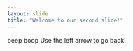 ```yaml
---
layout: slide
title: "Welcome to our second slide!"
---
```

beep boop
Use the left arrow to go back!
